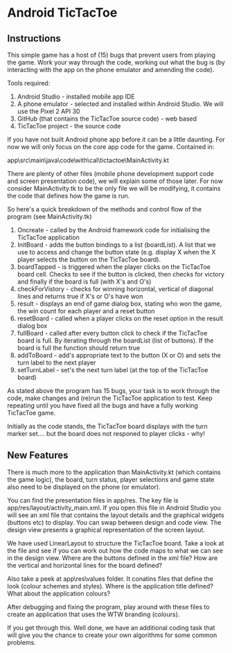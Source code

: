 # Android TicTacToe

## Instructions

This simple game has a host of (15) bugs that prevent users from playing the game. Work your way through the code, working out what the bug is (by interacting with the app on the phone emulator and amending the code).

Tools required:

1. Android Studio - installed mobile app IDE
2. A phone emulator - selected and installed within Android Studio. We will use the Pixel 2 API 30
3. GitHub (that contains the TicTacToe source code) - web based
4. TicTacToe project - the source code

If you have not built Android phone app before it can be a little daunting.
For now we will only focus on the core app code for the game. Contained in:

app\src\main\java\code\with\cal\tictactoe\MainActivity.kt

There are plenty of other files (mobile phone development support code and screen presentation code), we will explain some of those later. For now consider MainActivity.tk to be the only file we will be modifying, it contains the code that defines how the game is run.

So here's a quick breakdown of the methods and control flow of the program (see MainActivity.tk)

1. Oncreate - called by the Android framework code for initialising the TicTacToe application
2. InitBoard - adds the button bindings to a list (boardList). A list that we use to access and change the button state (e.g. display X when the X player selects the button on the TicTacToe board).
3. boardTapped - is triggered when the player clicks on the TicTacToe board cell. Checks to see if the button is clicked, then checks for victory and finally if the board is full (with X's and O's)
4. checkForVistory - checks for winning horizontal, vertical of diagonal lines and returns true if X's or O's have won
5. result - displays an end of game dialog box, stating who won the game, the win count for each player and a reset button
6. resetBoard - called when a player clicks on the reset option in the result dialog box
7. fullBoard - called after every button click to check if the TicTacToe board is full. By iterating through the boardList (list of buttons). If the board is full the function should return true
8. addToBoard - add's appropriate text to the button (X or O) and sets the turn label to the next player
9. setTurnLabel - set's the next turn label (at the top of the TicTacToe board)

As stated above the program has 15 bugs, your task is to work through the code, make changes and (re)run the TicTacToe application to test. Keep repeating until you have fixed all the bugs and have a fully working TicTacToe game.

Initially as the code stands, the TicTacToe board displays with the turn marker set.... but the board does not responed to player clicks - why!

## New Features

There is much more to the application than MainActivity.kt (which contains the game logic), the board, turn status, player selections and game state also need to be displayed on the phone (or emulator).

You can find the presentation files in app/res. The key file is app/res/layout/activity_main.xml. If you open this file in Android Studio you will see an xml file that contains the layout details and the graphical widgets (buttons etc) to display. You can swap between design and code view. The design view presents a graphical representation of the screen layout.

We have used LinearLayout to structure the TicTacToe board. Take a look at the file and see if you can work out how the code maps to what we can see in the design view. Where are the buttons defined in the xml file? How are the vertical and horizontal lines for the board defined?

Also take a peek at app\res\values folder. It conatins files that define the look (colour schemes and styles). Where is the application title defined? What about the application colours?

After debugging and fixing the program, play around with these files to create an application that uses the WTW branding (colours).

If you get through this. Well done, we have an additional coding task that will give you the chance to create your own algorithms for some common problems.